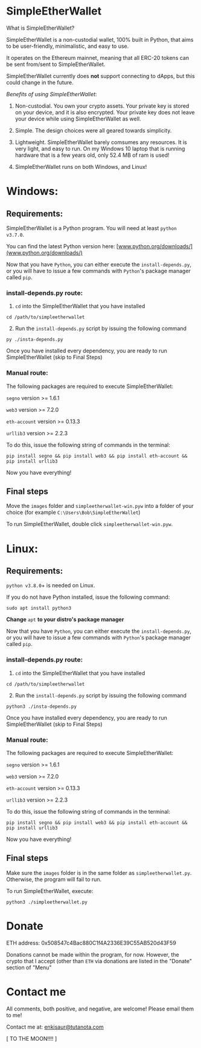 # SimpleEtherWallet

What is SimpleEtherWallet?

SimpleEtherWallet is a non-custodial wallet, 100% built in Python, that aims to be user-friendly, minimalistic, and easy to use.

It operates on the Ethereum mainnet, meaning that all ERC-20 tokens can be sent from/sent to SimpleEtherWallet.

SimpleEtherWallet currently does **not** support connecting to dApps, but this could change in the future.

*Benefits of using SimpleEtherWallet*:
1. Non-custodial. You own your crypto assets. Your private key is stored on your device, and it is also encrypted. Your private key does not leave your device while using SimpleEtherWallet as well.

2. Simple. The design choices were all geared towards simplicity.

3. Lightweight. SimpleEtherWallet barely comsumes any resources. It is very light, and easy to run.
    On my Windows 10 laptop that is running hardware that is a few years old, only 52.4 MB of ram is used!

4. SimpleEtherWallet runs on both Windows, and Linux!

# Windows:

## Requirements:
SimpleEtherWallet is a Python program. You will need at least `python v3.7.0`.

You can find the latest Python version here: [www.python.org/downloads/](www.python.org/downloads/)

Now that you have `Python`, you can either execute the `install-depends.py`, or
you will have to issue a few commands with `Python`'s package manager called `pip`.

### install-depends.py route:
1. `cd` into the SimpleEtherWallet that you have installed

```
cd /path/to/simpleetherwallet
```

2. Run the `install-depends.py` script by issuing the following command

```
py ./insta-depends.py
```

Once you have installed every dependency, you are ready to run SimpleEtherWallet (skip to Final Steps)

### Manual route:
The following packages are required to execute SimpleEtherWallet:

`segno` version >= 1.6.1

`web3` version >= 7.2.0

`eth-account` version >= 0.13.3

`urllib3` version >= 2.2.3

To do this, issue the following string of commands in the terminal:

```
pip install segno && pip install web3 && pip install eth-account && pip install urllib3
```

Now you have everything!

## Final steps
Move the `images` folder and `simpleetherwallet-win.pyw` into a folder of your choice (for example `C:\Users\Bob\SimpleEtherWallet`)

To run SimpleEtherWallet, double click `simpleetherwallet-win.pyw`.

# Linux:

## Requirements:
`python v3.8.0`+ is needed on Linux.

If you do not have Python installed, issue the following command:

```
sudo apt install python3
```

**Change** `apt` **to your distro's package manager**

Now that you have `Python`, you can either execute the `install-depends.py`, or
you will have to issue a few commands with `Python`'s package manager called `pip`.

### install-depends.py route:
1. `cd` into the SimpleEtherWallet that you have installed

```
cd /path/to/simpleetherwallet
```

2. Run the `install-depends.py` script by issuing the following command

```
python3 ./insta-depends.py
```

Once you have installed every dependency, you are ready to run SimpleEtherWallet (skip to Final Steps)

### Manual route:
The following packages are required to execute SimpleEtherWallet:

`segno` version >= 1.6.1

`web3` version >= 7.2.0

`eth-account` version >= 0.13.3

`urllib3` version >= 2.2.3

To do this, issue the following string of commands in the terminal:

```
pip install segno && pip install web3 && pip install eth-account && pip install urllib3
```

Now you have everything!

## Final steps
Make sure the `images` folder is in the same folder as `simpleetherwallet.py`. Otherwise, the program will fail to run.

To run SimpleEtherWallet, execute:

```
python3 ./simpleetherwallet.py
```

# Donate

ETH address: 0x508547c4Bac880C1f4A2336E39C55AB520d43F59

Donations cannot be made within the program, for now. However, the crypto that I accept (other than `ETH` via donations are listed in the "Donate" section of "Menu"

# Contact me

All comments, both positive, and negative, are welcome! Please email them to me!

Contact me at: <enkisaur@tutanota.com>

[ TO THE MOON!!!! ]


